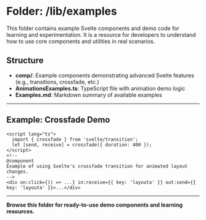 # Folder: /lib/examples

This folder contains example Svelte components and demo code for learning and experimentation. It is a resource for developers to understand how to use core components and utilities in real scenarios.

## Structure
- **comp/**: Example components demonstrating advanced Svelte features (e.g., transitions, crossfade, etc.)
- **AnimationsExamples.ts**: TypeScript file with animation demo logic
- **Examples.md**: Markdown summary of available examples

---

## Example: Crossfade Demo
```svelte
<script lang="ts">
  import { crossfade } from 'svelte/transition';
  let [send, receive] = crossfade({ duration: 400 });
</script>
<!--
@component
Example of using Svelte's crossfade transition for animated layout changes.
-->
<div on:click={() => ...} in:receive={{ key: 'layouta' }} out:send={{ key: 'layouta' }}>...</div>
```

---

**Browse this folder for ready-to-use demo components and learning resources.**
